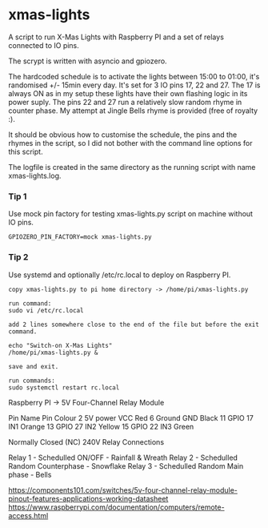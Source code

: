 # xmas-lights

A script to run X-Mas Lights with Raspberry PI and a set of relays connected to IO pins.

The scrypt is written with asyncio and gpiozero.

The hardcoded schedule is to activate the lights between 15:00 to 01:00, it's randomised +/- 15min every day. It's set for 3 IO pins 17, 22 and 27. The 17 is always ON as in my setup these lights have their own flashing logic in its power suply. The pins 22 and 27 run a relatively slow random rhyme in counter phase. My attempt at Jingle Bells rhyme is provided (free of royalty :).

It should be obvious how to customise the schedule, the pins and the rhymes in the script, so I did not bother with the command line options for this script.

The logfile is created in the same directory as the running script with name xmas-lights.log.

### Tip 1
Use mock pin factory for testing xmas-lights.py script on machine without IO pins.

```
GPIOZERO_PIN_FACTORY=mock xmas-lights.py
```

### Tip 2
Use systemd and optionally /etc/rc.local to deploy on Raspberry PI.

```
copy xmas-lights.py to pi home directory -> /home/pi/xmas-lights.py

run command:
sudo vi /etc/rc.local

add 2 lines somewhere close to the end of the file but before the exit command.

echo "Switch-on X-Mas Lights"
/home/pi/xmas-lights.py &

save and exit.

run commands:
sudo systemctl restart rc.local
```

Raspberry PI  ->  5V Four-Channel Relay Module

Pin Name      Pin 	Colour
2 	5V power  VCC 	Red
6 	Ground		GND 	Black
11	GPIO 17   IN1 	Orange
13	GPIO 27   IN2 	Yellow
15	GPIO 22 	IN3 	Green

Normally Closed (NC) 240V Relay Connections

Relay 1 - Schedulled ON/OFF - Rainfall & Wreath
Relay 2 - Schedulled Random Counterphase - Snowflake
Relay 3 - Schedulled Random Main phase - Bells


https://components101.com/switches/5v-four-channel-relay-module-pinout-features-applications-working-datasheet
https://www.raspberrypi.com/documentation/computers/remote-access.html
